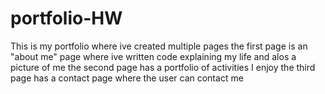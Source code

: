 # portfolio-HW
This is my portfolio where ive created multiple pages 
the first page is an "about me" page where ive written code explaining my life and alos a picture of me
the second page has a portfolio of activities I enjoy
the third page has a contact page where the user can contact me
